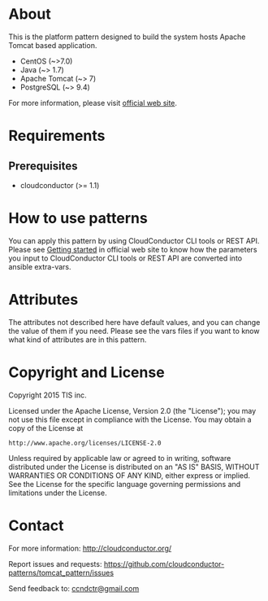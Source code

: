 # About

This is the platform pattern designed to build the system hosts Apache Tomcat based application.

* CentOS (~>7.0)
* Java (~> 1.7)
* Apache Tomcat (~> 7)
* PostgreSQL (~> 9.4)

For more information, please visit [official web site](http://cloudconductor.org/).

# Requirements

## Prerequisites

- cloudconductor (>= 1.1)

# How to use patterns

You can apply this pattern by using CloudConductor CLI tools or REST API.
Please see [Getting started](http://cloudconductor.org/) in official web site to know
how the parameters you input to CloudConductor CLI tools or REST API are converted into
ansible extra-vars.

# Attributes

The attributes not described here have default values, and you can change the value of them if you need.
Please see the vars files if you want to know what kind of attributes are in this pattern.

# Copyright and License

Copyright 2015 TIS inc.

Licensed under the Apache License, Version 2.0 (the "License");
you may not use this file except in compliance with the License.
You may obtain a copy of the License at

    http://www.apache.org/licenses/LICENSE-2.0

Unless required by applicable law or agreed to in writing, software
distributed under the License is distributed on an "AS IS" BASIS,
WITHOUT WARRANTIES OR CONDITIONS OF ANY KIND, either express or implied.
See the License for the specific language governing permissions and
limitations under the License.


# Contact

For more information: <http://cloudconductor.org/>

Report issues and requests: <https://github.com/cloudconductor-patterns/tomcat_pattern/issues>

Send feedback to: <ccndctr@gmail.com>
